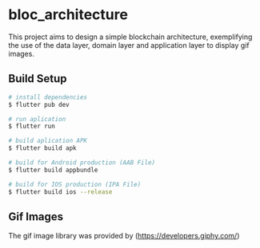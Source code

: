 # bloc_architecture

This project aims to design a simple blockchain architecture,
exemplifying the use of the data layer, domain layer and application
layer to display gif images.


## Build Setup

```bash
# install dependencies
$ flutter pub dev

# run aplication
$ flutter run

# build aplication APK
$ flutter build apk

# build for Android production (AAB File)
$ flutter build appbundle

# build for IOS production (IPA File)
$ flutter build ios --release
```



## Gif Images
The gif image library was provided by (https://developers.giphy.com/)
